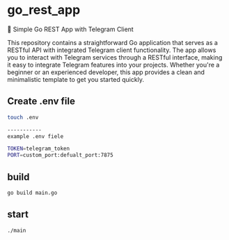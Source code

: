 # go_rest_app

🚀 Simple Go REST App with Telegram Client

This repository contains a straightforward Go application that serves as a RESTful API with integrated Telegram client functionality. The app allows you to interact with Telegram services through a RESTful interface, making it easy to integrate Telegram features into your projects. Whether you're a beginner or an experienced developer, this app provides a clean and minimalistic template to get you started quickly.

## Create .env file
```sh
touch .env

-----------
example .env fiele

TOKEN=telegram_token
PORT=custom_port:defualt_port:7875
```
## build
```sh
go build main.go
```
## start
```sh
./main
```